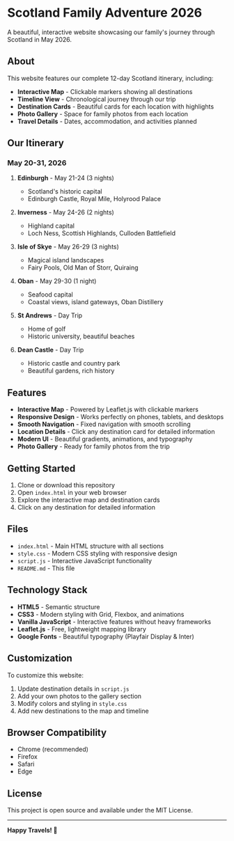 # Scotland Family Adventure 2026

A beautiful, interactive website showcasing our family's journey through Scotland in May 2026.

## About

This website features our complete 12-day Scotland itinerary, including:
- **Interactive Map** - Clickable markers showing all destinations
- **Timeline View** - Chronological journey through our trip
- **Destination Cards** - Beautiful cards for each location with highlights
- **Photo Gallery** - Space for family photos from each location
- **Travel Details** - Dates, accommodation, and activities planned

## Our Itinerary

### May 20-31, 2026
1. **Edinburgh** - May 21-24 (3 nights)
   - Scotland's historic capital
   - Edinburgh Castle, Royal Mile, Holyrood Palace

2. **Inverness** - May 24-26 (2 nights)
   - Highland capital
   - Loch Ness, Scottish Highlands, Culloden Battlefield

3. **Isle of Skye** - May 26-29 (3 nights)
   - Magical island landscapes
   - Fairy Pools, Old Man of Storr, Quiraing

4. **Oban** - May 29-30 (1 night)
   - Seafood capital
   - Coastal views, island gateways, Oban Distillery

5. **St Andrews** - Day Trip
   - Home of golf
   - Historic university, beautiful beaches

6. **Dean Castle** - Day Trip
   - Historic castle and country park
   - Beautiful gardens, rich history

## Features

- **Interactive Map** - Powered by Leaflet.js with clickable markers
- **Responsive Design** - Works perfectly on phones, tablets, and desktops
- **Smooth Navigation** - Fixed navigation with smooth scrolling
- **Location Details** - Click any destination card for detailed information
- **Modern UI** - Beautiful gradients, animations, and typography
- **Photo Gallery** - Ready for family photos from the trip

## Getting Started

1. Clone or download this repository
2. Open `index.html` in your web browser
3. Explore the interactive map and destination cards
4. Click on any destination for detailed information

## Files

- `index.html` - Main HTML structure with all sections
- `style.css` - Modern CSS styling with responsive design
- `script.js` - Interactive JavaScript functionality
- `README.md` - This file

## Technology Stack

- **HTML5** - Semantic structure
- **CSS3** - Modern styling with Grid, Flexbox, and animations
- **Vanilla JavaScript** - Interactive features without heavy frameworks
- **Leaflet.js** - Free, lightweight mapping library
- **Google Fonts** - Beautiful typography (Playfair Display & Inter)

## Customization

To customize this website:
1. Update destination details in `script.js`
2. Add your own photos to the gallery section
3. Modify colors and styling in `style.css`
4. Add new destinations to the map and timeline

## Browser Compatibility

- Chrome (recommended)
- Firefox
- Safari
- Edge

## License

This project is open source and available under the MIT License.

---

**Happy Travels! 🏴󠁧󠁢󠁳󠁣󠁴󠁿**
